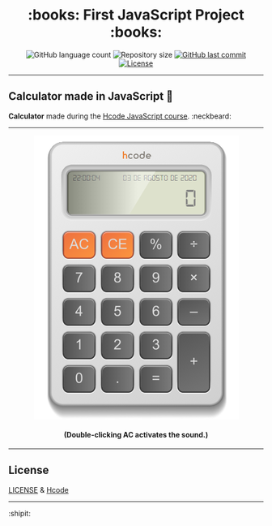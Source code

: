 <h1 align="center">
  :books: First JavaScript Project :books:
</h1>

<p align="center">
  <img alt="GitHub language count" src="https://img.shields.io/github/languages/count/estanho/first-calculator-js">

  <img alt="Repository size" src="https://img.shields.io/github/repo-size/estanho/first-calculator-js">
  
  <a href="https://github.com/estanho/next-level-week-1.0/commits/master">
    <img alt="GitHub last commit" src="https://img.shields.io/github/last-commit/estanho/first-calculator-js">
  </a>
  <a href="https://github.com/estanho/first-calculator-js/blob/master/LICENSE">
    <img alt="License" src="https://img.shields.io/badge/license-MIT-brightgreen">
  </a>
</p>

---

## Calculator made in JavaScript :green_book:
**Calculator** made during the [Hcode JavaScript course](https://www.udemy.com/course/javascript-curso-completo/). :neckbeard:
<br>

---
<p align="center">
  <img src="github/image1.png">
</p>

<h4 align="center">
  (Double-clicking AC activates the sound.)
</h4>

---
## License

[LICENSE](LICENSE) & [Hcode](https://hcode.com.br/)

---
:shipit:
